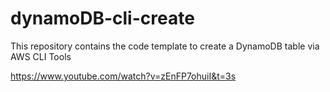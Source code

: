 # dynamoDB-cli-create
This repository contains the code template to create a DynamoDB table via AWS CLI Tools

https://www.youtube.com/watch?v=zEnFP7ohuiI&t=3s
